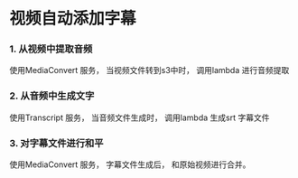# 视频自动添加字幕


### 1. 从视频中提取音频

使用MediaConvert 服务， 当视频文件转到s3中时， 调用lambda 进行音频提取

### 2. 从音频中生成文字

使用Transcript 服务， 当音频文件生成时， 调用lambda 生成srt 字幕文件


### 3. 对字幕文件进行和平

使用MediaConvert 服务， 字幕文件生成后， 和原始视频进行合并。 
